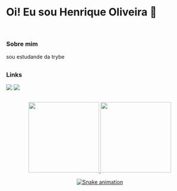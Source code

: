 # Oi! Eu sou Henrique Oliveira 👋
<br/>

### Sobre mim
<p>sou estudande da trybe

##

### Links

<div> 
  <a href="https://www.linkedin.com/in/rick-oly/" target="_blank"><img src="https://img.shields.io/badge/-LinkedIn-%230077B5?style=for-the-badge&logo=linkedin&logoColor=white" target="_blank"></a>
  <a href = "hoa98hoa@gmail.com"><img src="https://img.shields.io/badge/Gmail-D14836?style=for-the-badge&logo=gmail&logoColor=white"></a>
</div>

##

<div align="center">
  <a href="https://github.com/pand-oly">
  <img height="190em" src="https://github-readme-stats.vercel.app/api?username=pand-oly&show_icons=true&theme=radical&include_all_commits=true&count_private=true&hide_rank=true"/>
  <img height="190em" src="https://github-readme-stats.vercel.app/api/top-langs/?username=pand-oly&layout=compact&langs_count=7&theme=radical"/>
    
 ![Snake animation](https://github.com/pand-oly/pand-oly/blob/output/github-contribution-grid-snake.svg)
</div>
